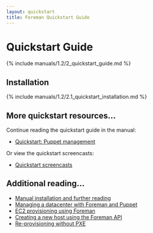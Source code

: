 ```yaml
---
layout: quickstart
title: Foreman Quickstart Guide
---
```


# Quickstart Guide

{% include manuals/1.2/2_quickstart_guide.md %}

## Installation

{% include manuals/1.2/2.1_quickstart_installation.md %}

## More quickstart resources...

Continue reading the quickstart guide in the manual:

* [Quickstart: Puppet management](/manuals/1.2/index.html#2.2PuppetManagement)

Or view the quickstart screencasts:

* [Quickstart screencasts](/media.html#screencasts)

## Additional reading...

* [Manual installation and further reading](/manuals/1.2/index.html)
* [Managing a datacenter with Foreman and Puppet](http://engineering.yakaz.com/managing-an-infrastructure-datacenter-with-foreman-and-puppet.html)
* [EC2 provisioning using Foreman](/2012/05/ec2-provisioning-using-foreman.html)
* [Creating a new host using the Foreman API](/2012/01/creating-new-host-using-foreman-api.html)
* [Re-provisioning without PXE](/2012/01/re-provision-host-without-pxeboot.html)
